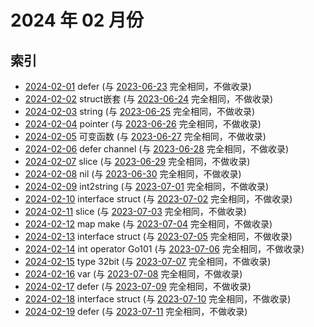 # 2024 年 02 月份

## 索引

- [2024-02-01](#) defer (与 [2023-06-23](../06/23/README.md) 完全相同，不做收录)
- [2024-02-02](#) struct嵌套 (与 [2023-06-24](../06/24/README.md) 完全相同，不做收录)
- [2024-02-03](#) string (与 [2023-06-25](../06/25/README.md) 完全相同，不做收录)
- [2024-02-04](#) pointer (与 [2023-06-26](../06/26/README.md) 完全相同，不做收录)
- [2024-02-05](#) 可变函数 (与 [2023-06-27](../06/27/README.md) 完全相同，不做收录)
- [2024-02-06](#) defer channel (与 [2023-06-28](../06/28/README.md) 完全相同，不做收录)
- [2024-02-07](#) slice (与 [2023-06-29](../06/29/README.md) 完全相同，不做收录)
- [2024-02-08](#) nil (与 [2023-06-30](../06/30/README.md) 完全相同，不做收录)
- [2024-02-09](#) int2string (与 [2023-07-01](../07/01/README.md) 完全相同，不做收录)
- [2024-02-10](#) interface struct (与 [2023-07-02](../07/02/README.md) 完全相同，不做收录)
- [2024-02-11](#) slice (与 [2023-07-03](../07/03/README.md) 完全相同，不做收录)
- [2024-02-12](#) map make (与 [2023-07-04](../07/04/README.md) 完全相同，不做收录)
- [2024-02-13](#) interface struct (与 [2023-07-05](../07/05/README.md) 完全相同，不做收录)
- [2024-02-14](#) int operator Go101 (与 [2023-07-06](../07/06/README.md) 完全相同，不做收录)
- [2024-02-15](#) type 32bit (与 [2023-07-07](../07/07/README.md) 完全相同，不做收录)
- [2024-02-16](#) var (与 [2023-07-08](../07/08/README.md) 完全相同，不做收录)
- [2024-02-17](#) defer (与 [2023-07-09](../07/09/README.md) 完全相同，不做收录)
- [2024-02-18](#) interface struct (与 [2023-07-10](../07/10/README.md) 完全相同，不做收录)
- [2024-02-19](#) defer (与 [2023-07-11](../07/11/README.md) 完全相同，不做收录)
